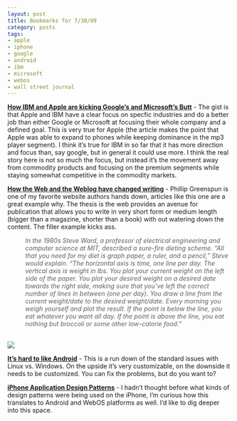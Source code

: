 ```yaml
---
layout: post
title: Bookmarks for 7/30/09
category: posts
tags:
- apple
- iphone
- google
- android
- ibm
- microsoft
- webos
- wall street journal
---
```

<p><a href="http://itmanagement.earthweb.com/features/article.php/12297_3832146_1/How-IBM-and-Apple-are-Kicking-Googles-and-Microsofts-Butt.htm"><b>How IBM and Apple are kicking Google&#8217;s and Microsoft&#8217;s Butt</b></a> - The gist is that Apple and IBM have a clear focus on specfic industries and do a better job than either Google or Microsoft at focusing their whole company and a defined goal. This is very true for Apple (the article makes the point that Apple was able to expand to phones while keeping dominance in the mp3 player segment). I think it&#8217;s true for IBM in so far that it has more direction and focus than, say google, but in general it could use more. I think the real story here is not so much the focus, but instead it&#8217;s the movement away from commodity products and focusing on the premium segments while staying somewhat competitive in the commodity markets.</p>
<p><a href="http://philip.greenspun.com/writing/changed-by-web-and-weblog"><b>How the Web and the Weblog have changed writing</b></a> - Phillip Greenspun is one of my favorite website authors hands down, articles like this one are a great example why. The thesis is the web provides an avenue for publication that allows you to write in very short form or medium length (bigger than a magazine, shorter than a book) with out watering down the content. The filler example kicks ass.</p>
<blockquote style="margin: 0 0 0 40px; border: none; padding: 0px;"><i>In the 1980s Steve Ward, a professor of electrical engineering and computer science at MIT, described a sure-fire dieting scheme. &#8220;All that you need for my diet is graph paper, a ruler, and a pencil,&#8221; Steve would explain. &#8220;The horizontal axis is time, one line per day. The vertical axis is weight in lbs. You plot your current weight on the left side of the paper. You plot your desired weight on a desired date towards the right side, making sure that you&#8217;ve left the correct number of lines in between (one per day). You draw a line from the current weight/date to the desired weight/date. Every morning you weigh yourself and plot the result. If the point is below the line, you eat whatever you want all day. If the point is above the line, you eat nothing but broccoli or some other low-calorie food.&#8221;</i></blockquote>
<blockquote style="margin: 0 0 0 40px; border: none; padding: 0px;"><br/></blockquote>
<p><i><img src="http://files.getdropbox.com/u/360128/steve-ward-diet.thumb.jpg"/></i></p>

<p><a href="http://jerakeen.org/notes/2009/07/hard-to-like-android/"><b>It&#8217;s hard to like Android</b></a> - This is a run down of the standard issues with Linux vs. Windows. On the upside it&#8217;s very customizable, on the downside it needs to be customized. You can fix the problems, but do you want to?</p>

<p><a href="http://flyosity.com/application-design/iphone-application-design-patterns.php"><b>iPhone Application Design Patterns</b></a> - I hadn&#8217;t thought before what kinds of design patterns were being used on the iPhone, I&#8217;m curious how this translates to Android and WebOS platforms as well. I&#8217;d like to dig deeper into this space.</p>
